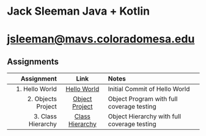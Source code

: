 # Jack Sleeman Java + Kotlin
# jsleeman@mavs.coloradomesa.edu
## Assignments
| Assignment |   Link   |   Notes  |
|-----------:|:--------:|:---------|
| 1. Hello World | [Hello World](https://github.com/jackedup/Java-Kotlin-jsleeman/tree/master/HelloWorld) | Initial Commit of Hello World |
| 2. Objects Project| [Object Project](https://github.com/jackedup/Java-Kotlin-jsleeman/blob/master/Objects/)| Object Program with full coverage testing |
| 3. Class Hierarchy| [Class Hierarchy](https://github.com/jackedup/Java-Kotlin-jsleeman/tree/master/ClassHierarchy)| Object Hierarchy with full coverage testing |

